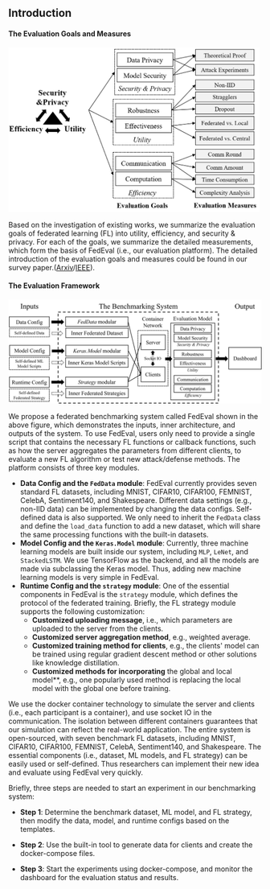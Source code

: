 ## Introduction

#### The Evaluation Goals and Measures

<img src="images/FL_evaluation_goal.png" width="500">

Based on the investigation of existing works, we summarize the evaluation goals of federated learning (FL) into utility, efficiency, and security \& privacy. For each of the goals, we summarize the detailed measurements, which form the basis of FedEval (i.e., our evaluation platform). The detailed introduction of the evaluation goals and measures could be found in our survey paper.([Arxiv](https://arxiv.org/abs/2308.11841)/[IEEE](https://ieeexplore.ieee.org/abstract/document/10480259)).

#### The Evaluation Framework

![The framework of FedEval benchmarking system](images/bm_system.png)

We propose a federated benchmarking system called FedEval shown in the above figure, which demonstrates the inputs, inner architecture, and outputs of the system. To use FedEval, users only need to provide a single script that contains the necessary FL functions or callback functions, such as how the server aggregates the parameters from different clients, to evaluate a new FL algorithm or test new attack/defense methods. The platform consists of three key modules.

-  **Data Config and the `FedData` module**: FedEval currently provides seven standard FL datasets, including MNIST, CIFAR10, CIFAR100, FEMNIST, CelebA, Sentiment140, and Shakespeare. Different data settings (e.g., non-IID data) can be implemented by changing the data configs. Self-defined data is also supported. We only need to inherit the `FedData` class and define the `load_data` function to add a new dataset, which will share the same processing functions with the built-in datasets.
- **Model Config and the `Keras.Model` module**: Currently, three machine learning models are built inside our system, including `MLP`, `LeNet`, and `StackedLSTM`. We use TensorFlow as the backend, and all the models are made via subclassing the Keras model. Thus, adding new machine learning models is very simple in FedEval.
- **Runtime Config and the `strategy` module**: One of the essential components in FedEval is the `strategy` module, which defines the protocol of the federated training. Briefly, the FL strategy module supports the following customization:
   - **Customized uploading message**, i.e., which parameters are uploaded to the server from the clients.
   - **Customized server aggregation method**, e.g., weighted average.
   - **Customized training method for clients**, e.g., the clients' model can be trained using regular gradient descent method or other solutions like knowledge distillation.
   - **Customized **methods** for incorporating** the global and local model**, e.g., one popularly used method is replacing the local model with the global one before training.

We use the docker container technology to simulate the server and clients (i.e., each participant is a container), and use socket IO in the communication. The isolation between different containers guarantees that our simulation can reflect the real-world application. The entire system is open-sourced, with seven benchmark FL datasets, including MNIST, CIFAR10, CIFAR100, FEMNIST, CelebA, Sentiment140, and Shakespeare. The essential components (i.e., dataset, ML models, and FL strategy) can be easily used or self-defined. Thus researchers can implement their new idea and evaluate using FedEval very quickly.

Briefly, three steps are needed to start an experiment in our benchmarking system:

-  **Step 1**: Determine the benchmark dataset, ML model, and FL strategy, then modify the data, model, and runtime configs based on the templates.

-  **Step 2**: Use the built-in tool to generate data for clients and create the docker-compose files.

-  **Step 3**: Start the experiments using docker-compose, and monitor the dashboard for the evaluation status and results.
